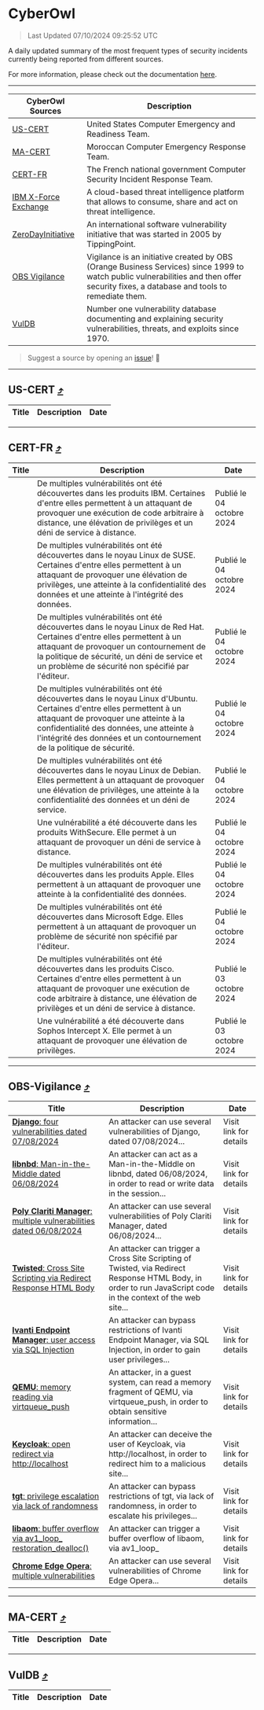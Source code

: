 
 <div id='top'></div>

# CyberOwl

 > Last Updated 07/10/2024 09:25:52 UTC
 
 A daily updated summary of the most frequent types of security incidents currently being reported from different sources.
 
 For more information, please check out the documentation [here](./docs/README.md).
 
 ---
 |CyberOwl Sources|Description|
 |---|---|
 |[US-CERT](#us-cert-arrow_heading_up)|United States Computer Emergency and Readiness Team.|
 |[MA-CERT](#ma-cert-arrow_heading_up)|Moroccan Computer Emergency Response Team.|
 |[CERT-FR](#cert-fr-arrow_heading_up)|The French national government Computer Security Incident Response Team.|
 |[IBM X-Force Exchange](#ibmcloud-arrow_heading_up)|A cloud-based threat intelligence platform that allows to consume, share and act on threat intelligence.|
 |[ZeroDayInitiative](#zerodayinitiative-arrow_heading_up)|An international software vulnerability initiative that was started in 2005 by TippingPoint.|
 |[OBS Vigilance](#obs-vigilance-arrow_heading_up)|Vigilance is an initiative created by OBS (Orange Business Services) since 1999 to watch public vulnerabilities and then offer security fixes, a database and tools to remediate them.|
 |[VulDB](#vuldb-arrow_heading_up)|Number one vulnerability database documenting and explaining security vulnerabilities, threats, and exploits since 1970.|
 
 > Suggest a source by opening an [issue](https://github.com/karimhabush/cyberowl/issues)! :raised_hands:
 ---

## US-CERT [:arrow_heading_up:](#cyberowl)

 |Title|Description|Date|
 |---|---|---|
 
 ---

## CERT-FR [:arrow_heading_up:](#cyberowl)

 |Title|Description|Date|
 |---|---|---|
 |[](https://www.cert.ssi.gouv.fr/avis/CERTFR-2024-AVI-0841/)|De multiples vulnérabilités ont été découvertes dans les produits IBM. Certaines d'entre elles permettent à un attaquant de provoquer une exécution de code arbitraire à distance, une élévation de privilèges et un déni de service à distance.|Publié le 04 octobre 2024|
 |[](https://www.cert.ssi.gouv.fr/avis/CERTFR-2024-AVI-0840/)|De multiples vulnérabilités ont été découvertes dans le noyau Linux de SUSE. Certaines d'entre elles permettent à un attaquant de provoquer une élévation de privilèges, une atteinte à la confidentialité des données et une atteinte à l'intégrité des données.|Publié le 04 octobre 2024|
 |[](https://www.cert.ssi.gouv.fr/avis/CERTFR-2024-AVI-0839/)|De multiples vulnérabilités ont été découvertes dans le noyau Linux de Red Hat. Certaines d'entre elles permettent à un attaquant de provoquer un contournement de la politique de sécurité, un déni de service et un problème de sécurité non spécifié par l'éditeur.|Publié le 04 octobre 2024|
 |[](https://www.cert.ssi.gouv.fr/avis/CERTFR-2024-AVI-0838/)|De multiples vulnérabilités ont été découvertes dans le noyau Linux d'Ubuntu. Certaines d'entre elles permettent à un attaquant de provoquer une atteinte à la confidentialité des données, une atteinte à l'intégrité des données et un contournement de la politique de sécurité.|Publié le 04 octobre 2024|
 |[](https://www.cert.ssi.gouv.fr/avis/CERTFR-2024-AVI-0837/)|De multiples vulnérabilités ont été découvertes dans le noyau Linux de Debian. Elles permettent à un attaquant de provoquer une élévation de privilèges, une atteinte à la confidentialité des données et un déni de service.|Publié le 04 octobre 2024|
 |[](https://www.cert.ssi.gouv.fr/avis/CERTFR-2024-AVI-0836/)|Une vulnérabilité a été découverte dans les produits WithSecure. Elle permet à un attaquant de provoquer un déni de service à distance.|Publié le 04 octobre 2024|
 |[](https://www.cert.ssi.gouv.fr/avis/CERTFR-2024-AVI-0835/)|De multiples vulnérabilités ont été découvertes dans les produits Apple. Elles permettent à un attaquant de provoquer une atteinte à la confidentialité des données.|Publié le 04 octobre 2024|
 |[](https://www.cert.ssi.gouv.fr/avis/CERTFR-2024-AVI-0834/)|De multiples vulnérabilités ont été découvertes dans Microsoft Edge. Elles permettent à un attaquant de provoquer un problème de sécurité non spécifié par l'éditeur.|Publié le 04 octobre 2024|
 |[](https://www.cert.ssi.gouv.fr/avis/CERTFR-2024-AVI-0833/)|De multiples vulnérabilités ont été découvertes dans les produits Cisco. Certaines d'entre elles permettent à un attaquant de provoquer une exécution de code arbitraire à distance, une élévation de privilèges et un déni de service à distance.|Publié le 03 octobre 2024|
 |[](https://www.cert.ssi.gouv.fr/avis/CERTFR-2024-AVI-0832/)|Une vulnérabilité a été découverte dans Sophos Intercept X. Elle permet à un attaquant de provoquer une élévation de privilèges.|Publié le 03 octobre 2024|
 
 ---

## OBS-Vigilance [:arrow_heading_up:](#cyberowl)

 |Title|Description|Date|
 |---|---|---|
 |[<a href="https://vigilance.fr/vulnerability/Django-four-vulnerabilities-dated-07-08-2024-44871" class="noirorange"><b>Django</b>: four vulnerabilities dated 07/08/2024</a>](https://vigilance.fr/vulnerability/Django-four-vulnerabilities-dated-07-08-2024-44871)|An attacker can use several vulnerabilities of Django, dated 07/08/2024...|Visit link for details|
 |[<a href="https://vigilance.fr/vulnerability/libnbd-Man-in-the-Middle-dated-06-08-2024-44868" class="noirorange"><b>libnbd</b>: Man-in-the-Middle dated 06/08/2024</a>](https://vigilance.fr/vulnerability/libnbd-Man-in-the-Middle-dated-06-08-2024-44868)|An attacker can act as a Man-in-the-Middle on libnbd, dated 06/08/2024, in order to read or write data in the session...|Visit link for details|
 |[<a href="https://vigilance.fr/vulnerability/Poly-Clariti-Manager-multiple-vulnerabilities-dated-06-08-2024-44863" class="noirorange"><b>Poly Clariti Manager</b>: multiple vulnerabilities dated 06/08/2024</a>](https://vigilance.fr/vulnerability/Poly-Clariti-Manager-multiple-vulnerabilities-dated-06-08-2024-44863)|An attacker can use several vulnerabilities of Poly Clariti Manager, dated 06/08/2024...|Visit link for details|
 |[<a href="https://vigilance.fr/vulnerability/Twisted-Cross-Site-Scripting-via-Redirect-Response-HTML-Body-44861" class="noirorange"><b>Twisted</b>: Cross Site Scripting via Redirect Response HTML Body</a>](https://vigilance.fr/vulnerability/Twisted-Cross-Site-Scripting-via-Redirect-Response-HTML-Body-44861)|An attacker can trigger a Cross Site Scripting of Twisted, via Redirect Response HTML Body, in order to run JavaScript code in the context of the web site...|Visit link for details|
 |[<a href="https://vigilance.fr/vulnerability/Ivanti-Endpoint-Manager-user-access-via-SQL-Injection-43225" class="noirorange"><b>Ivanti Endpoint Manager</b>: user access via SQL Injection</a>](https://vigilance.fr/vulnerability/Ivanti-Endpoint-Manager-user-access-via-SQL-Injection-43225)|An attacker can bypass restrictions of Ivanti Endpoint Manager, via SQL Injection, in order to gain user privileges...|Visit link for details|
 |[<a href="https://vigilance.fr/vulnerability/QEMU-memory-reading-via-virtqueue-push-45200" class="noirorange"><b>QEMU</b>: memory reading via virtqueue_push</a>](https://vigilance.fr/vulnerability/QEMU-memory-reading-via-virtqueue-push-45200)|An attacker, in a guest system, can read a memory fragment of QEMU, via virtqueue_push, in order to obtain sensitive information...|Visit link for details|
 |[<a href="https://vigilance.fr/vulnerability/Keycloak-open-redirect-via-http-localhost-45196" class="noirorange"><b>Keycloak</b>: open redirect via http://localhost</a>](https://vigilance.fr/vulnerability/Keycloak-open-redirect-via-http-localhost-45196)|An attacker can deceive the user of Keycloak, via http://localhost, in order to redirect him to a malicious site...|Visit link for details|
 |[<a href="https://vigilance.fr/vulnerability/tgt-privilege-escalation-via-lack-of-randomness-45193" class="noirorange"><b>tgt</b>: privilege escalation via lack of randomness</a>](https://vigilance.fr/vulnerability/tgt-privilege-escalation-via-lack-of-randomness-45193)|An attacker can bypass restrictions of tgt, via lack of randomness, in order to escalate his privileges...|Visit link for details|
 |[<a href="https://vigilance.fr/vulnerability/libaom-buffer-overflow-via-av1-loop-restoration-dealloc-43222" class="noirorange"><b>libaom</b>: buffer overflow via av1_loop_<wbr>restoration_dealloc(<wbr>)</wbr></wbr></a>](https://vigilance.fr/vulnerability/libaom-buffer-overflow-via-av1-loop-restoration-dealloc-43222)|An attacker can trigger a buffer overflow of libaom, via av1_loop_|Visit link for details|
 |[<a href="https://vigilance.fr/vulnerability/Chrome-Edge-Opera-multiple-vulnerabilities-43220" class="noirorange"><b>Chrome  Edge  Opera</b>: multiple vulnerabilities</a>](https://vigilance.fr/vulnerability/Chrome-Edge-Opera-multiple-vulnerabilities-43220)|An attacker can use several vulnerabilities of Chrome  Edge  Opera...|Visit link for details|
 
 ---

## MA-CERT [:arrow_heading_up:](#cyberowl)

 |Title|Description|Date|
 |---|---|---|
 
 ---

## VulDB [:arrow_heading_up:](#cyberowl)

 |Title|Description|Date|
 |---|---|---|
 